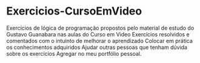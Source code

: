 # Exercicios-CursoEmVideo
Exercícios de lógica de programação propostos pelo material de estudo do Gustavo Guanabara nas aulas do Curso em Video
Exercícios resolvidos e comentados com o intuinto de melhorar o aprendizado
Colocar em prática os conhecimentos adquiridos
Ajudar outras pessoas que tenham dúvida sobre os exercícios
Agregar no meu portfólio pessoal.
